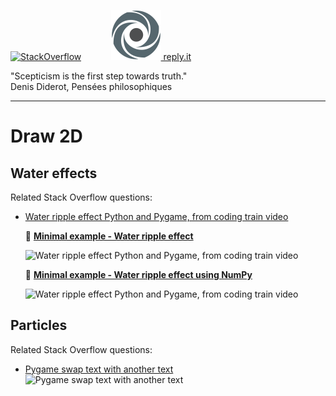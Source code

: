 [![StackOverflow](https://stackexchange.com/users/flair/7322082.png)](https://stackoverflow.com/users/5577765/rabbid76?tab=profile) &nbsp;&nbsp;&nbsp;&nbsp;&nbsp;&nbsp;&nbsp;&nbsp;&nbsp;&nbsp; [![reply.it](../../resource/logo/Repl_it_logo_80.png) reply.it](https://repl.it/repls/folder/PyGame%20Examples)

"Scepticism is the first step towards truth."  
Denis Diderot, Pensées philosophiques

---

# Draw 2D

## Water effects

Related Stack Overflow questions:

- [Water ripple effect Python and Pygame, from coding train video](https://stackoverflow.com/questions/60336688/water-ripple-effect-python-and-pygame-from-coding-train-video/60337269#60337269)  
  
  :scroll: **[Minimal example - Water ripple effect](../../examples/minimal_examples/pygame_minimal_2D_water_ripple_effect.py)**

  ![Water ripple effect Python and Pygame, from coding train video](https://i.stack.imgur.com/L0Ct5.gif)

  :scroll: **[Minimal example - Water ripple effect using NumPy](../../examples/minimal_examples/pygame_minimal_2D_water_ripple_effect_numpy.py)**

  ![Water ripple effect Python and Pygame, from coding train video](https://i.stack.imgur.com/FfCWu.gif)

## Particles

Related Stack Overflow questions:

- [Pygame swap text with another text](https://stackoverflow.com/questions/60944070/pygame-swap-text-with-another-text/60953697#60953697)  
  ![Pygame swap text with another text](https://i.stack.imgur.com/DcHQy.gif)